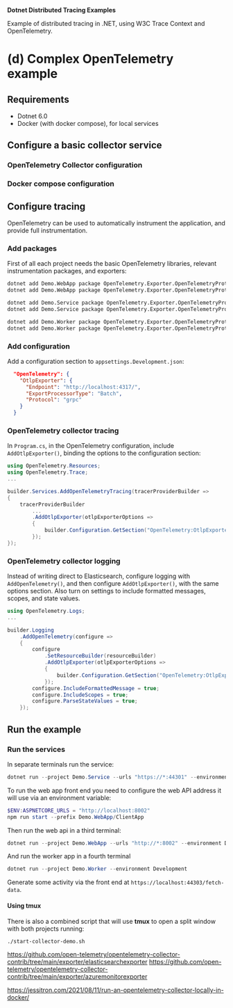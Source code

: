 
**Dotnet Distributed Tracing Examples**

Example of distributed tracing in .NET, using W3C Trace Context and OpenTelemetry.

(d) Complex OpenTelemetry example
=================================


Requirements
------------

* Dotnet 6.0
* Docker (with docker compose), for local services


Configure a basic collector service
-----------------------------------

### OpenTelemetry Collector configuration


### Docker compose configuration


Configure tracing
-----------------

OpenTelemetry can be used to automatically instrument the application, and provide full instrumentation.

### Add packages

First of all each project needs the basic OpenTelemetry libraries, relevant instrumentation packages, and exporters:

```bash
dotnet add Demo.WebApp package OpenTelemetry.Exporter.OpenTelemetryProtocol --version 1.3.0-beta.1
dotnet add Demo.WebApp package OpenTelemetry.Exporter.OpenTelemetryProtocol.Logs --version 1.0.0-rc9.3

dotnet add Demo.Service package OpenTelemetry.Exporter.OpenTelemetryProtocol --version 1.3.0-beta.1
dotnet add Demo.Service package OpenTelemetry.Exporter.OpenTelemetryProtocol.Logs --version 1.0.0-rc9.3

dotnet add Demo.Worker package OpenTelemetry.Exporter.OpenTelemetryProtocol --version 1.3.0-beta.1
dotnet add Demo.Worker package OpenTelemetry.Exporter.OpenTelemetryProtocol.Logs --version 1.0.0-rc9.3
```

### Add configuration

Add a configuration section to `appsettings.Development.json`:

```json
  "OpenTelemetry": {
    "OtlpExporter": {
      "Endpoint": "http://localhost:4317/",
      "ExportProcessorType": "Batch",
      "Protocol": "grpc"
    }
  }
```

### OpenTelemetry collector tracing

In `Program.cs`, in the OpenTelemetry configuration, include `AddOtlpExporter()`, binding the options to the configuration section:

```csharp
using OpenTelemetry.Resources;
using OpenTelemetry.Trace;
...

builder.Services.AddOpenTelemetryTracing(tracerProviderBuilder =>
{
    tracerProviderBuilder
        ...
        .AddOtlpExporter(otlpExporterOptions =>
        {
            builder.Configuration.GetSection("OpenTelemetry:OtlpExporter").Bind(otlpExporterOptions);
        });
});
```

### OpenTelemetry collector logging

Instead of writing direct to Elasticsearch, configure logging with `AddOpenTelemetry()`, and then configure `AddOtlpExporter()`, with the same options section. Also turn on settings to include formatted messages, scopes, and state values.

```csharp
using OpenTelemetry.Logs;
...

builder.Logging
    .AddOpenTelemetry(configure =>
    {
        configure
            .SetResourceBuilder(resourceBuilder)
            .AddOtlpExporter(otlpExporterOptions =>
            {
                builder.Configuration.GetSection("OpenTelemetry:OtlpExporter").Bind(otlpExporterOptions);
            });
        configure.IncludeFormattedMessage = true;
        configure.IncludeScopes = true;
        configure.ParseStateValues = true;
    });
```

Run the example
---------------

### Run the services

In separate terminals run the service:

```powershell
dotnet run --project Demo.Service --urls "https://*:44301" --environment Development
```

To run the web app front end you need to configure the web API address it will use via an environment variable:

```powershell
$ENV:ASPNETCORE_URLS = "http://localhost:8002"
npm run start --prefix Demo.WebApp/ClientApp
```

Then run the web api in a third terminal:

```powershell
dotnet run --project Demo.WebApp --urls "http://*:8002" --environment Development
```

And run the worker app in a fourth terminal

```powershell
dotnet run --project Demo.Worker --environment Development
```

Generate some activity via the front end at `https://localhost:44303/fetch-data`.

#### Using tmux

There is also a combined script that will use **tmux** to open a split window with both projects running:

```bash
./start-collector-demo.sh
```




https://github.com/open-telemetry/opentelemetry-collector-contrib/tree/main/exporter/elasticsearchexporter
https://github.com/open-telemetry/opentelemetry-collector-contrib/tree/main/exporter/azuremonitorexporter

https://jessitron.com/2021/08/11/run-an-opentelemetry-collector-locally-in-docker/
